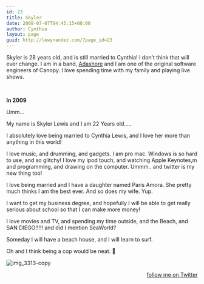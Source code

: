 ```yaml
---
id: 23
title: Skyler
date: 2008-07-07T04:45:15+00:00
author: Cynthia
layout: page
guid: http://lewynandez.com/?page_id=23
---
```

Skyler is 28 years old, and is still married to Cynthia! I don&#8217;t think that will ever change. I am in a band, <a href="http://reverbnation.com/adashore" target="_blank">Adashore</a> and I am one of the original software engineers of Canopy. I love spending time with my family and playing live shows.

&nbsp;

**In 2009**
  
Umm&#8230;

My name is Skyler Lewis and I am 22 Years old&#8230;..

I absolutely love being married to Cynthia Lewis, and I love her more than anything in this world!

I love music, and drumming, and gadgets. I am pro mac. Windows is so hard to use, and so glitchy! I love my ipod touch, and watching Apple Keynotes,m and programming, and drawing on the computer. Ummm.. and twitter is my new thing too!

I love being married and I have a daughter named Paris Amora. She pretty much thinks I am the best ever. And so does my wife. Yup.

I want to get my business degree, and hopefully I will be able to get really serious about school so that I can make more money!

I love movies and TV, and spending my time outside, and the Beach, and SAN DIEGO!!!!! and did I mention SeaWorld?

Someday I will have a beach house, and I will learn to surf.

Oh and I think being a cop would be neat. 🙂

<img class="size-medium wp-image-73 alignleft" title="img_3313-copy" src="http://i0.wp.com/lewynandez.com/wp-content/uploads/2008/07/img_3313-copy.jpg?resize=300%2C225" alt="img_3313-copy" data-recalc-dims="1" />

<div id="twitter_div">
  <h2 style="display: none;">
    Twitter Updates
  </h2>
  
  <p>
    <a id="twitter-link" style="display: block; text-align: right;" href="http://twitter.com/alairock">follow me on Twitter</a>
  </p>
</div>